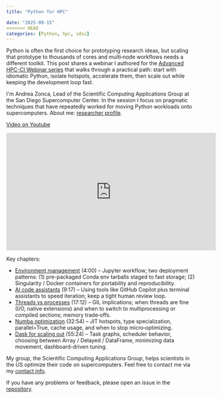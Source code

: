 ```yaml
---
title: "Python for HPC"

date: "2025-09-15"
<<<<<<< HEAD
categories: [Python, hpc, sdsc]
---
```


Python is often the first choice for prototyping research ideas, but scaling that prototype to thousands of cores and multi‑node workflows needs a different toolkit. This post shares a webinar I authored for the [Advanced HPC-CI Webinar series](https://www.sdsc.edu/education/training-programs/Advanced-HPC-CI-Webinars.html) that walks through a practical path: start with idiomatic Python, isolate hotspots, accelerate them, then scale out while keeping the development loop fast.

I'm Andrea Zonca, Lead of the Scientific Computing Applications Group at the San Diego Supercomputer Center. In the session I focus on pragmatic techniques that have repeatedly worked for moving Python workloads onto supercomputers. About me: [researcher profile](https://www.sdsc.edu/research/researcher_spotlight/zonca_andrea.html).

[Video on Youtube](https://www.youtube.com/watch?v=Zv4DcRy1yeg)

<iframe width="560" height="315" src="https://www.youtube.com/embed/Zv4DcRy1yeg" title="YouTube video player" frameborder="0" allow="accelerometer; autoplay; clipboard-write; encrypted-media; gyroscope; picture-in-picture" allowfullscreen></iframe>

Key chapters:

* [Environment management](https://www.youtube.com/watch?v=Zv4DcRy1yeg&t=240s) (4:00) – Jupyter workflow; two deployment patterns: (1) pre-packaged Conda env tarballs staged to fast storage; (2) Singularity / Docker containers for portability and reproducibility.
* [AI code assistants](https://www.youtube.com/watch?v=Zv4DcRy1yeg&t=557s) (9:17) – Using tools like GitHub Copilot plus terminal assistants to speed iteration; keep a tight human review loop.
* [Threads vs processes](https://www.youtube.com/watch?v=Zv4DcRy1yeg&t=1032s) (17:12) – GIL implications; when threads are fine (I/O, native extensions) and when to switch to multiprocessing or compiled sections; memory trade‑offs.
* [Numba optimization](https://www.youtube.com/watch?v=Zv4DcRy1yeg&t=1974s) (32:54) – JIT hotspots, type specialization, parallel=True, cache usage, and when to stop micro‑optimizing.
* [Dask for scaling out](https://www.youtube.com/watch?v=Zv4DcRy1yeg&t=3324s) (55:24) – Task graphs, scheduler behavior, choosing between Array / Delayed / DataFrame, minimizing data movement, dashboard-driven tuning.

My group, the Scientific Computing Applications Group, helps scientists in the US optimize their code on supercomputers. Feel free to contact me via my [contact info](https://www.sdsc.edu/cgi-bin/staff_dir.cgi?query_type=s&name=Andrea+Zonca).

If you have any problems or feedback, please open an issue in the [repository](https://github.com/zonca/python_hpc_2025/issues/new).
